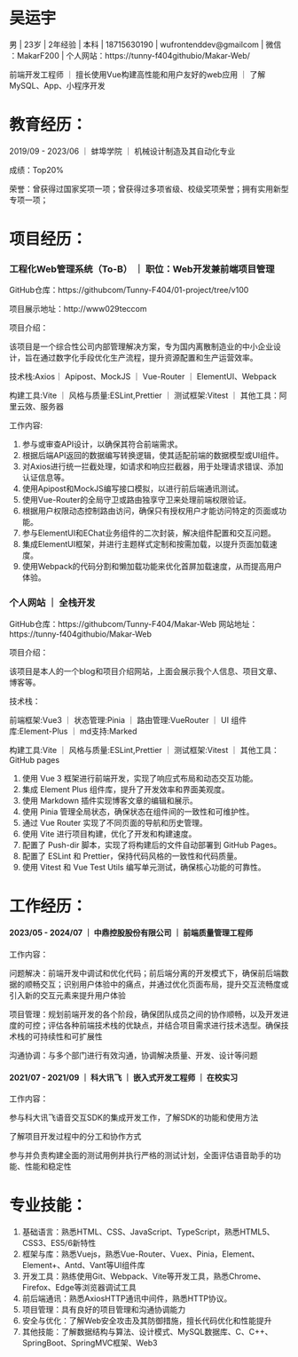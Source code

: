 # 吴运宇

男 | 23岁 | 2年经验 | 本科 | 18715630190 | wufrontenddev@gmailcom | 微信 ：MakarF200 | 个人网站：https://tunny-f404githubio/Makar-Web/

前端开发工程师 ｜ 擅长使用Vue构建高性能和用户友好的web应用 ｜ 了解MySQL、App、小程序开发

# 教育经历：

2019/09 - 2023/06 ｜ 蚌埠学院 ｜ 机械设计制造及其自动化专业

成绩：Top20%

荣誉：曾获得过国家奖项一项；曾获得过多项省级、校级奖项荣誉；拥有实用新型专项一项；

# 项目经历：

### 工程化Web管理系统（To-B） ｜ 职位：Web开发兼前端项目管理

GitHub仓库：https://githubcom/Tunny-F404/01-project/tree/v100

项目展示地址：http://www029teccom

项目介绍：

该项目是一个综合性公司内部管理解决方案，专为国内离散制造业的中小企业设计，旨在通过数字化手段优化生产流程，提升资源配置和生产运营效率。

技术栈:Axios｜ Apipost、MockJS ｜ Vue-Router ｜ ElementUI、Webpack

构建工具:Vite ｜ 风格与质量:ESLint,Prettier ｜ 测试框架:Vitest ｜ 其他工具：阿里云效、服务器

工作内容:

1. 参与或审查API设计，以确保其符合前端需求。
2. 根据后端API返回的数据编写转换逻辑，使其适配前端的数据模型或UI组件。
3. 对Axios进行统一拦截处理，如请求和响应拦截器，用于处理请求错误、添加认证信息等。
4. 使用Apipost和MockJS编写接口模拟，以进行前后端通讯测试。
5. 使用Vue-Router的全局守卫或路由独享守卫来处理前端权限验证。
6. 根据用户权限动态控制路由访问，确保只有授权用户才能访问特定的页面或功能。
7. 参与ElementUI和EChat业务组件的二次封装，解决组件配置和交互问题。
8. 集成ElementUI框架，并进行主题样式定制和按需加载，以提升页面加载速度。
9. 使用Webpack的代码分割和懒加载功能来优化首屏加载速度，从而提高用户体验。

### 个人网站 ｜ 全栈开发

GitHub仓库：https://githubcom/Tunny-F404/Makar-Web
网站地址：https://tunny-f404githubio/Makar-Web

项目介绍：

该项目是本人的一个blog和项目介绍网站，上面会展示我个人信息、项目文章、博客等。

技术栈：

前端框架:Vue3 ｜ 状态管理:Pinia ｜ 路由管理:VueRouter ｜ UI 组件库:Element-Plus ｜ md支持:Marked

构建工具:Vite ｜ 风格与质量:ESLint,Prettier ｜ 测试框架:Vitest ｜ 其他工具：GitHub pages

1. 使用 Vue 3 框架进行前端开发，实现了响应式布局和动态交互功能。
2. 集成 Element Plus 组件库，提升了开发效率和界面美观度。
3. 使用 Markdown 插件实现博客文章的编辑和展示。
4. 使用 Pinia 管理全局状态，确保状态在组件间的一致性和可维护性。
5. 通过 Vue Router 实现了不同页面的导航和历史管理。
6. 使用 Vite 进行项目构建，优化了开发和构建速度。
7. 配置了 Push-dir 脚本，实现了将构建后的文件自动部署到 GitHub Pages。
8. 配置了 ESLint 和 Prettier，保持代码风格的一致性和代码质量。
9. 使用 Vitest 和 Vue Test Utils 编写单元测试，确保核心功能的可靠性。

# 工作经历：

#### 2023/05 - 2024/07 ｜ 中鼎控股股份有限公司 ｜ 前端质量管理工程师

工作内容：

问题解决：前端开发中调试和优化代码；前后端分离的开发模式下，确保前后端数据的顺畅交互；识别用户体验中的痛点，并通过优化页面布局，提升交互流畅度或引入新的交互元素来提升用户体验

项目管理：规划前端开发的各个阶段，确保团队成员之间的协作顺畅，以及开发进度的可控；评估各种前端技术栈的优缺点，并结合项目需求进行技术选型。确保技术栈的可持续性和可扩展性

沟通协调：与多个部门进行有效沟通，协调解决质量、开发、设计等问题

#### 2021/07 - 2021/09 ｜ 科大讯飞 ｜ 嵌入式开发工程师 ｜ 在校实习

工作内容：

参与科大讯飞语音交互SDK的集成开发工作，了解SDK的功能和使用方法

了解项目开发过程中的分工和协作方式

参与并负责构建全面的测试用例并执行严格的测试计划，全面评估语音助手的功能、性能和稳定性

# 专业技能：

1. 基础语言：熟悉HTML、CSS、JavaScript、TypeScript，熟悉HTML5、CSS3、ES5/6新特性
2. 框架与库：熟悉Vuejs，熟悉Vue-Router、Vuex、Pinia，Element、Element+、Antd、Vant等UI组件库
3. 开发工具：熟练使用Git、Webpack、Vite等开发工具，熟悉Chrome、Firefox、Edge等浏览器调试工具
4. 前后端通讯：熟悉AxiosHTTP通讯中间件，熟悉HTTP协议。
5. 项目管理：具有良好的项目管理和沟通协调能力
6. 安全与优化：了解Web安全攻击及其防御措施，擅长代码优化和性能提升
7. 其他技能：了解数据结构与算法、设计模式、MySQL数据库、C、C++、SpringBoot、SpringMVC框架、Web3
